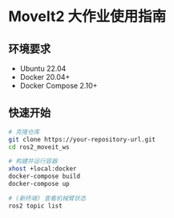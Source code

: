 # MoveIt2 大作业使用指南

## 环境要求
- Ubuntu 22.04
- Docker 20.04+
- Docker Compose 2.10+

## 快速开始
```bash
# 克隆仓库
git clone https://your-repository-url.git
cd ros2_moveit_ws

# 构建并运行容器
xhost +local:docker
docker-compose build
docker-compose up

# (新终端) 查看机械臂状态
ros2 topic list
